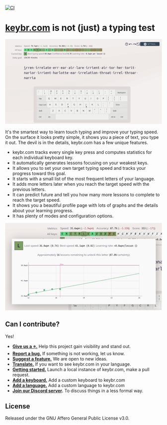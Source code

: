 [![CI](https://github.com/aradzie/keybr.com/actions/workflows/ci.yml/badge.svg)](https://github.com/aradzie/keybr.com/actions/workflows/ci.yml)

# [keybr.com](https://www.keybr.com/) is not (just) a typing test

<p align="center">
    <img src="assets/screenshot.png" alt="screenshot" width="600"/>
</p>

It's the smartest way to learn touch typing and improve your typing speed.
On the surface it looks pretty simple, it shows you a piece of text, you type it out.
The devil is in the details, keybr.com has a few unique features.

* keybr.com tracks every single key press and computes statistics for each individual keyboard key.
* It automatically generates lessons focusing on your weakest keys.
* It allows you to set your own target typing speed and tracks your progress toward this goal.
* It starts with a small list of the most frequent letters of your language.
* It adds more letters later when you reach the target speed with the previous letters.
* It can predict future and tell you how many more lessons to complete to reach the target speed.
* It shows you a beautiful profile page with lots of graphs and the details about your learning progress. 
* It has plenty of modes and configuration options.

<p align="center">
    <img src="docs/assets/graph.png" alt="screenshot" width="600"/>
</p>

## Can I contribute?

Yes!

* **[Give us a ⭐️.](https://github.com/aradzie/keybr.com)** Help this project gain visibility and stand out.
* **[Report a bug.](https://github.com/aradzie/keybr.com/issues)** If something is not working, let us know.
* **[Suggest a feature.](https://github.com/aradzie/keybr.com/issues)** We are open to new ideas.
* **[Translate.](./docs/translations.md)** If you want to see keybr.com in your language.
* **[Getting started.](./docs/getting_started.md)** Launch a local instance of keybr.com, make a pull request.
* **[Add a keyboard.](docs/custom_keyboard.md)** Add a custom keyboard to keybr.com
* **[Add a language.](docs/custom_language.md)** Add a custom language to keybr.com
* **[Join our Discord server](https://discord.com/channels/930786115810643978/930786116255244299).** To discuss things in a less formal way.

## License

Released under the GNU Affero General Public License v3.0.
